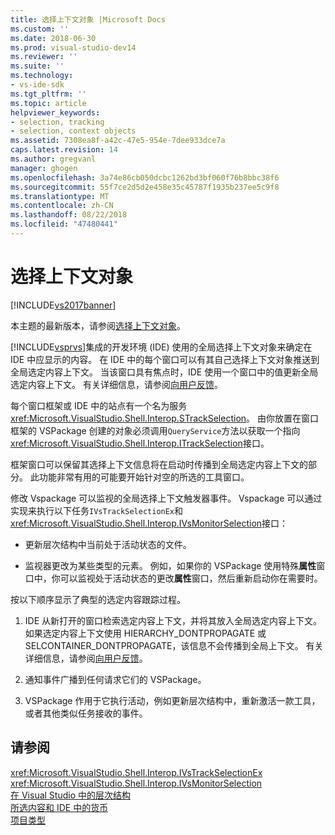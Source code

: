 ```yaml
---
title: 选择上下文对象 |Microsoft Docs
ms.custom: ''
ms.date: 2018-06-30
ms.prod: visual-studio-dev14
ms.reviewer: ''
ms.suite: ''
ms.technology:
- vs-ide-sdk
ms.tgt_pltfrm: ''
ms.topic: article
helpviewer_keywords:
- selection, tracking
- selection, context objects
ms.assetid: 7308ea8f-a42c-47e5-954e-7dee933dce7a
caps.latest.revision: 14
ms.author: gregvanl
manager: ghogen
ms.openlocfilehash: 3a74e86cb050dcbc1262bd3bf060f76b8bbc38f6
ms.sourcegitcommit: 55f7ce2d5d2e458e35c45787f1935b237ee5c9f8
ms.translationtype: MT
ms.contentlocale: zh-CN
ms.lasthandoff: 08/22/2018
ms.locfileid: "47480441"
---
```

# <a name="selection-context-objects"></a>选择上下文对象
[!INCLUDE[vs2017banner](../../includes/vs2017banner.md)]

本主题的最新版本，请参阅[选择上下文对象](https://docs.microsoft.com/visualstudio/extensibility/internals/selection-context-objects)。  
  
[!INCLUDE[vsprvs](../../includes/vsprvs-md.md)]集成的开发环境 (IDE) 使用的全局选择上下文对象来确定在 IDE 中应显示的内容。 在 IDE 中的每个窗口可以有其自己选择上下文对象推送到全局选定内容上下文。 当该窗口具有焦点时，IDE 使用一个窗口中的值更新全局选定内容上下文。 有关详细信息，请参阅[向用户反馈](../../extensibility/internals/feedback-to-the-user.md)。  
  
 每个窗口框架或 IDE 中的站点有一个名为服务<xref:Microsoft.VisualStudio.Shell.Interop.STrackSelection>。 由你放置在窗口框架的 VSPackage 创建的对象必须调用`QueryService`方法以获取一个指向<xref:Microsoft.VisualStudio.Shell.Interop.ITrackSelection>接口。  
  
 框架窗口可以保留其选择上下文信息将在启动时传播到全局选定内容上下文的部分。 此功能非常有用的可能要开始针对空的所选的工具窗口。  
  
 修改 Vspackage 可以监视的全局选择上下文触发器事件。 Vspackage 可以通过实现来执行以下任务`IVsTrackSelectionEx`和<xref:Microsoft.VisualStudio.Shell.Interop.IVsMonitorSelection>接口：  
  
-   更新层次结构中当前处于活动状态的文件。  
  
-   监视器更改为某些类型的元素。 例如，如果你的 VSPackage 使用特殊**属性**窗口中，你可以监视处于活动状态的更改**属性**窗口，然后重新启动你在需要时。  
  
 按以下顺序显示了典型的选定内容跟踪过程。  
  
1.  IDE 从新打开的窗口检索选定内容上下文，并将其放入全局选定内容上下文。 如果选定内容上下文使用 HIERARCHY_DONTPROPAGATE 或 SELCONTAINER_DONTPROPAGATE，该信息不会传播到全局上下文。 有关详细信息，请参阅[向用户反馈](../../extensibility/internals/feedback-to-the-user.md)。  
  
2.  通知事件广播到任何请求它们的 VSPackage。  
  
3.  VSPackage 作用于它执行活动，例如更新层次结构中，重新激活一款工具，或者其他类似任务接收的事件。  
  
## <a name="see-also"></a>请参阅  
 <xref:Microsoft.VisualStudio.Shell.Interop.IVsTrackSelectionEx>   
 <xref:Microsoft.VisualStudio.Shell.Interop.IVsMonitorSelection>   
 [在 Visual Studio 中的层次结构](../../extensibility/internals/hierarchies-in-visual-studio.md)   
 [所选内容和 IDE 中的货币](../../extensibility/internals/selection-and-currency-in-the-ide.md)   
 [项目类型](../../extensibility/internals/project-types.md)

